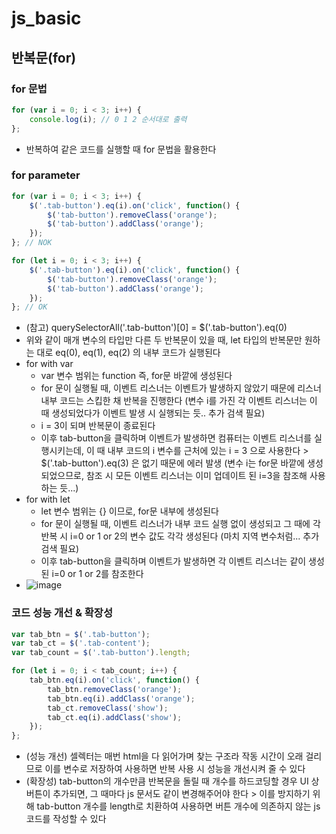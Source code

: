 # js_basic

## 반복문(for)
### for 문법
```js
for (var i = 0; i < 3; i++) {
    console.log(i); // 0 1 2 순서대로 출력
};
```
- 반복하여 같은 코드를 실행할 때 for 문법을 활용한다

### for parameter
```js
for (var i = 0; i < 3; i++) {
    $('.tab-button').eq(i).on('click', function() {
        $('tab-button').removeClass('orange');
        $('tab-button').addClass('orange');
    });
}; // NOK

for (let i = 0; i < 3; i++) {
    $('.tab-button').eq(i).on('click', function() {
        $('tab-button').removeClass('orange');
        $('tab-button').addClass('orange');
    });
}; // OK
```
- (참고) querySelectorAll('.tab-button')[0] = $('.tab-button').eq(0)
- 위와 같이 매개 변수의 타입만 다른 두 반복문이 있을 때, let 타입의 반복문만 원하는 대로 eq(0), eq(1), eq(2) 의 내부 코드가 실행된다
- for with var
    - var 변수 범위는 function 즉, for문 바깥에 생성된다
    - for 문이 실행될 때, 이벤트 리스너는 이벤트가 발생하지 않았기 때문에 리스너 내부 코드는 스킵한 채 반복을 진행한다 (변수 i를 가진 각 이벤트 리스너는 이 때 생성되었다가 이벤트 발생 시 실행되는 듯.. 추가 검색 필요)
    - i = 3이 되며 반복문이 종료된다
    - 이후 tab-button을 클릭하며 이벤트가 발생하면 컴퓨터는 이벤트 리스너를 실행시키는데, 이 때 내부 코드의 i 변수를 근처에 있는 i = 3 으로 사용한다 > $('.tab-button').eq(3) 은 없기 때문에 에러 발생 (변수 i는 for문 바깥에 생성되었으므로, 참조 시 모든 이벤트 리스너는 이미 업데이트 된 i=3을 참조해 사용하는 듯...)
- for with let
    - let 변수 범위는 {} 이므로, for문 내부에 생성된다
    - for 문이 실행될 때, 이벤트 리스너가 내부 코드 실행 없이 생성되고 그 때에 각 반복 시 i=0 or 1 or 2의 변수 값도 각각 생성된다 (마치 지역 변수처럼... 추가 검색 필요)
    - 이후 tab-button을 클릭하며 이벤트가 발생하면 각 이벤트 리스너는 같이 생성된 i=0 or 1 or 2를 참조한다
- ![image](https://user-images.githubusercontent.com/80051721/206644870-e4e1433b-ba13-43e1-8eb9-ddf93820d38f.png)

### 코드 성능 개선 & 확장성
```js
var tab_btn = $('.tab-button');
var tab_ct = $('.tab-content');
var tab_count = $('.tab-button').length;

for (let i = 0; i < tab_count; i++) {
    tab_btn.eq(i).on('click', function() {
        tab_btn.removeClass('orange');
        tab_btn.eq(i).addClass('orange');
        tab_ct.removeClass('show');
        tab_ct.eq(i).addClass('show');
    });
};
```
- (성능 개선) 셀렉터는 매번 html을 다 읽어가며 찾는 구조라 작동 시간이 오래 걸리므로 이를 변수로 저장하여 사용하면 반복 사용 시 성능을 개선시켜 줄 수 있다
- (확장성) tab-button의 개수만큼 반복문을 돌릴 때 개수를 하드코딩할 경우 UI 상 버튼이 추가되면, 그 때마다 js 문서도 같이 변경해주어야 한다 > 이를 방지하기 위해 tab-button 개수를 length로 치환하여 사용하면 버튼 개수에 의존하지 않는 js 코드를 작성할 수 있다
